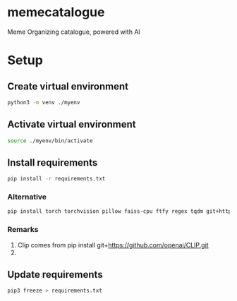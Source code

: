 # memecatalogue
Meme Organizing catalogue, powered with AI

# Setup

## Create virtual environment
```bash
python3 -m venv ./myenv
```

## Activate virtual environment
```bash
source ./myenv/bin/activate
```

## Install requirements
```bash
pip install -r requirements.txt
```

### Alternative

```bash
pip install torch torchvision pillow faiss-cpu ftfy regex tqdm git+https://github.com/openai/CLIP.git

```

### Remarks

1. Clip comes from pip install git+https://github.com/openai/CLIP.git
2. 

## Update requirements
```bash
pip3 freeze > requirements.txt
```